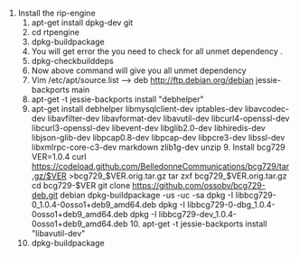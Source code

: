 
1. Install the rip-engine
	1. apt-get install dpkg-dev git
	2. cd rtpengine
	3. dpkg-buildpackage
	4. You will get error the you need to check for all unmet dependency .
	5. dpkg-checkbuilddeps
	6. Now above command will give you all unmet dependency
	7. Vim /etc/apt/source.list —> deb http://ftp.debian.org/debian jessie-backports main
	7.   apt-get -t jessie-backports install "debhelper"
	 8. apt-get install debhelper  libmysqlclient-dev iptables-dev libavcodec-dev libavfilter-dev libavformat-dev libavutil-dev libcurl4-openssl-dev  libcurl3-openssl-dev  libevent-dev libglib2.0-dev libhiredis-dev libjson-glib-dev libpcap0.8-dev libpcap-dev libpcre3-dev libssl-dev  libxmlrpc-core-c3-dev markdown zlib1g-dev unzip
        9. Install bcg729
	    VER=1.0.4
            curl   https://codeload.github.com/BelledonneCommunications/bcg729/tar.gz/$VER   >bcg729_$VER.orig.tar.gz
            tar zxf bcg729_$VER.orig.tar.gz
            cd bcg729-$VER
            git clone https://github.com/ossobv/bcg729-deb.git debian
            dpkg-buildpackage -us -uc -sa
	    dpkg -I libbcg729-0_1.0.4-0osso1+deb9_amd64.deb
	    dpkg -I libbcg729-0-dbg_1.0.4-0osso1+deb9_amd64.deb
            dpkg -I libbcg729-dev_1.0.4-0osso1+deb9_amd64.deb
       10. apt-get -t jessie-backports install "libavutil-dev"
	11. dpkg-buildpackage
